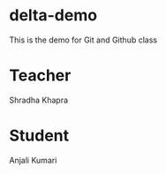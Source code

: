 # delta-demo
This is the demo for Git and Github class
# Teacher
Shradha Khapra
# Student 
Anjali Kumari
